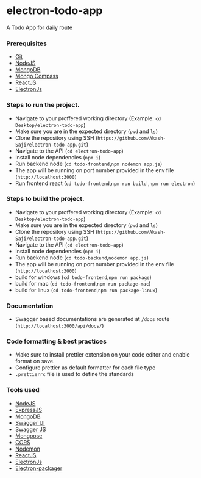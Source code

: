 # electron-todo-app
A Todo App for daily route

### Prerequisites

- [Git](https://git-scm.com/downloads)
- [NodeJS](https://nodejs.org/en/download)
- [MongoDB](https://www.mongodb.com/docs/manual/administration/install-community/)
- [Mongo Compass](https://www.mongodb.com/try/download/compass)
- [ReactJS](https://legacy.reactjs.org/docs/getting-started.html)
- [ElectronJs](https://www.electronjs.org/docs/latest)

### Steps to run the project.

- Navigate to your proffered working directory (Example: `cd Desktop/electron-todo-app`)
- Make sure you are in the expected directory (`pwd` and `ls`)
- Clone the repository using SSH (`https://github.com/Akash-Saji/electron-todo-app.git`)
- Navigate to the API (`cd electron-todo-app`)
- Install node dependencies (`npm i`)
- Run backend node  (`cd todo-frontend`,`npm nodemon app.js`)
- The app will be running on port number provided in the env file (`http://localhost:3000`)
- Run frontend react  (`cd todo-frontend`,`npm run build` ,`npm run electron`)

### Steps to build the project.

- Navigate to your proffered working directory (Example: `cd Desktop/electron-todo-app`)
- Make sure you are in the expected directory (`pwd` and `ls`)
- Clone the repository using SSH (`https://github.com/Akash-Saji/electron-todo-app.git`)
- Navigate to the API (`cd electron-todo-app`)
- Install node dependencies (`npm i`)
- Run backend node  (`cd todo-backend`,`nodemon app.js`)
- The app will be running on port number provided in the env file (`http://localhost:3000`)
- build for windows (`cd todo-frontend`,`npm run package`)
- build for mac (`cd todo-frontend`,`npm run package-mac`)
- build for linux (`cd todo-frontend`,`npm run package-linux`)

### Documentation

- Swagger based documentations are generated at `/docs` route (`http://localhost:3000/api/docs/`)

### Code formatting & best practices

- Make sure to install prettier extension on your code editor and enable format on save.
- Configure prettier as default formatter for each file type
- `.prettierrc` file is used to define the standards

### Tools used

- [NodeJS](https://nodejs.org/en/docs)
- [ExpressJS](https://expressjs.com/)
- [MongoDB](https://www.mongodb.com/docs/)
- [Swagger UI](https://www.npmjs.com/package/swagger-ui-express)
- [Swagger JS](https://github.com/Surnet/swagger-jsdoc)
- [Mongoose](https://mongoosejs.com/)
- [CORS](https://www.npmjs.com/package/cors)
- [Nodemon](https://www.npmjs.com/package/nodemon)
- [ReactJS](https://legacy.reactjs.org/docs/getting-started.html)
- [ElectronJs](https://www.electronjs.org/docs/latest)
- [Electron-packager](https://www.electronjs.org/docs/latest/tutorial/tutorial-packaging)
